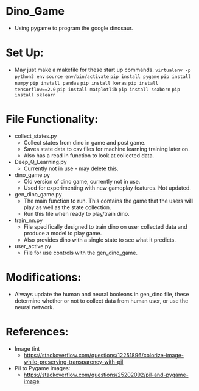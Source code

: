 # Dino_Game
* Using pygame to program the google dinosaur.

# Set Up:
* May just make a makefile for these start up commands.
    `virtualenv -p python3 env`
    `source env/bin/activate`
    `pip install pygame`
    `pip install numpy`
    `pip install pandas`
    `pip install keras`
    `pip install tensorflow==2.0`
    `pip install matplotlib`
    `pip install seaborn`
    `pip install sklearn`
    
# File Functionality:
* collect_states.py
    - Collect states from dino in game and post game.
    - Saves state data to csv files for machine learning training later on.
    - Also has a read in function to look at collected data.
* Deep_Q_Learning.py
    - Currently not in use - may delete this.
* dino_game.py
    - Old version of dino game, currently not in use.
    - Used for experimenting with new gameplay features. Not updated.
* gen_dino_game.py
    - The main function to run. This contains the game that the users will play as well as the state collection.
    - Run this file when ready to play/train dino.
* train_nn.py
    - File specifically designed to train dino on user collected data and produce a model to play game.
    - Also provides dino with a single state to see what it predicts.
* user_active.py
    - File for use controls with the gen_dino_game.

# Modifications:
* Always update the human and neural booleans in gen_dino file,
  these determine whether or not to collect data from human user,
  or use the neural network.


# References:
* Image tint
    * https://stackoverflow.com/questions/12251896/colorize-image-while-preserving-transparency-with-pil
* Pil to Pygame images:
    * https://stackoverflow.com/questions/25202092/pil-and-pygame-image    
    